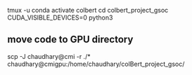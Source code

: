 tmux -u
conda activate colbert
cd colbert_project_gsoc
CUDA_VISIBLE_DEVICES=0 python3

## move code to GPU directory
scp -J chaudhary@cmi -r ./*  chaudhary@cmigpu:/home/chaudhary/colBert_project_gsoc/